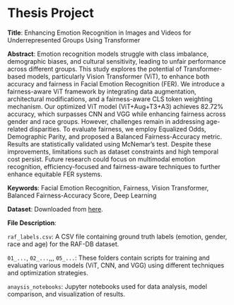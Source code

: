 # Thesis Project

**Title**: Enhancing Emotion Recognition in Images and Videos for Underrepresented Groups Using Transformer

**Abstract**: Emotion recognition models struggle with class imbalance, demographic biases, and cultural sensitivity, leading to unfair performance across different groups. This study explores the potential of Transformer-based models, particularly Vision Transformer (ViT), to enhance both accuracy and fairness in Facial Emotion Recognition (FER). We introduce a fairness-aware ViT framework by integrating data augmentation, architectural modifications, and a fairness-aware CLS token weighting mechanism. Our optimized ViT model (ViT+Aug+T3+A3) achieves 82.72\% accuracy, which surpasses CNN and VGG while enhancing fairness across gender and race groups. However, challenges remain in addressing age-related disparities. To evaluate fairness, we employ Equalized Odds, Demographic Parity, and proposed a Balanced Fairness-Accuracy metric. Results are statistically validated using McNemar’s test. Despite these improvements, limitations such as dataset constraints and high temporal cost persist. Future research could focus on multimodal emotion recognition, efficiency-focused and fairness-aware techniques to further enhance equitable FER systems.

**Keywords**: Facial Emotion Recognition, Fairness, Vision Transformer, Balanced Fairness-Accuracy Score, Deep Learning

**Dataset**: Downloaded from [here](https://www.kaggle.com/datasets/hoanguyensgu/raf-db/data).

**File Description**:

`raf_labels.csv`: A CSV file containing ground truth labels (emotion, gender, race and age) for the RAF-DB dataset.

`01_...`, `02_...`,,, `05_...`: These folders contain scripts for training and evaluating various models (ViT, CNN, and VGG) using different techniques and optimization strategies.

`anaysis_notebooks`: Jupyter notebooks used for data analysis, model comparison, and visualization of results.

